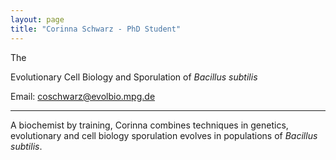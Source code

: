 ```yaml
---
layout: page
title: "Corinna Schwarz - PhD Student"
---
```


The 

Evolutionary Cell Biology and Sporulation of _Bacillus subtilis_

Email: coschwarz@evolbio.mpg.de

---
A biochemist by training, Corinna combines techniques in genetics, evolutionary and cell biology sporulation evolves in populations of _Bacillus subtilis_.

